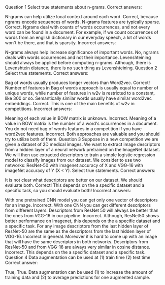 Question 1
Select true statements about n-grams.
Correct answers:

N-grams can help utilize local context around each word. Correct, because ngrams encode sequences of words.
N-grams features are typically sparse. Correct. Ngrams deal with counts of words occurrences, and not every word can be found in a document. For example, if we count occurrences of words from an english dictionary in our everyday speech, a lot of words won't be there, and that is sparsity.
Incorrect answers:

N-grams always help increase significance of important words. No, ngrams deals with words occurrences and not their importance.
Levenshteining should always be applied before computing n-grams. Although, there is Levenshtein distance, there is no such thing as Levenshteining.
Question 2
Select true statements.
Correct answers:

Bag of words usually produces longer vectors than Word2vec. Correct! Number of features in Bag of words approach is usually equal to number of unique words, while number of features in w2v is restricted to a constant, like 300 or so.
Semantically similar words usually have similar word2vec embeddings. Correct. This is one of the main benefits of w2v in competitions.
Incorrect answers:

Meaning of each value in BOW matrix is unknown. Incorrect. Meaning of a value in BOW matrix is the number of a word's occurrences in a document.
You do not need bag of words features in a competition if you have word2vec features. Incorrect. Both approaches are valuable and you should try to utilize both of them.
Question 3
Suppose in a new competition we are given a dataset of 2D medical images. We want to extract image descriptors from a hidden layer of a neural network pretrained on the ImageNet dataset. We will then use extracted descriptors to train a simple logistic regression model to classify images from our dataset. 
We consider to use two networks: ResNet-50 with imagenet accuracy of X and VGG-16 with imageNet accuracy of Y (X < Y). Select true statements.
Correct answers:

It is not clear what descriptors are better on our dataset. We should evaluate both. Correct! This depends on the a specific dataset and a specific task, so you should evaluate both!
Incorrect answers:

With one pretrained CNN model you can get only one vector of descriptors for an image. Incorrect. With one CNN you can get different descriptors from different layers.
Descriptors from ResNet 50 will always be better than the ones from VGG-16 in our pipeline. Incorrect. Although, ResNet50 shows better performance on Imagenet, this depends on the a specific dataset and a specific task.
For any image descriptors from the last hidden layer of ResNet-50 are the same as the descriptors from the last hidden layer of VGG-16. Incorrect in general. Moreover it is hard to come up with an image that will have the same descriptors in both networks.
Descriptors from ResNet-50 and from VGG-16 are always very similar in cosine distance. Incorrect. This depends on the a specific dataset and a specific task.
Question 4
Data augmentation can be used at (1) train time (2) test time
Correct answer: 

True, True. Data augmentation can be used (1) to increase the amount of training data and (2) to average predictions for one augmented sample.

